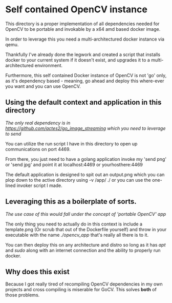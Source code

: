 # Self contained OpenCV instance

This directory is a proper implementation of all dependencies needed for OpenCV to be portable and invokable by a x64 amd based docker image.

In order to leverage this you need a multi-architectured docker instance via qemu.

Thankfully I've already done the legwork and created a script that installs docker to your current system if it doesn't exist, and upgrades it to a multi-architectured environment.

Furthermore, this self contained Docker instance of OpenCV is not 'go' only, as it's dependency based - meaning, go ahead and deploy this where-ever you want and you can use OpenCV.

## Using the default context and application in this directory

*The only real dependency is in https://github.com/actes2/go_image_streaming which you need to leverage to send*

You can utilize the run script I have in this directory to open up communications on port 4469.

From there, you just need to have a golang application invoke my 'send png' or 'send jpg' and point it at localhost:4469 or yourhosthere:4469

The default application is designed to spit out an output.png which you can plop down to the active directory using -v /app/ ./ or you can use the one-lined invoker script I made.


## Leveraging this as a boilerplate of sorts.

_The use case of this would fall under the concept of 'portable OpenCV' app_

The only thing you need to actually do in this context is include a template.png (Or scrub that out of the Dockerfile yourself) and throw in your executable with the name *./opencv_app* that's really all there is to it.

You can then deploy this on any architecture and distro so long as it has _apt_ and _sudo_ along with an internet connection and the ability to properly run docker.

## Why does this exist

Because I got really tired of recompiling OpenCV dependencies in my own projects and cross compiling is miserable for GoCV. This solves **both** of those problems.
